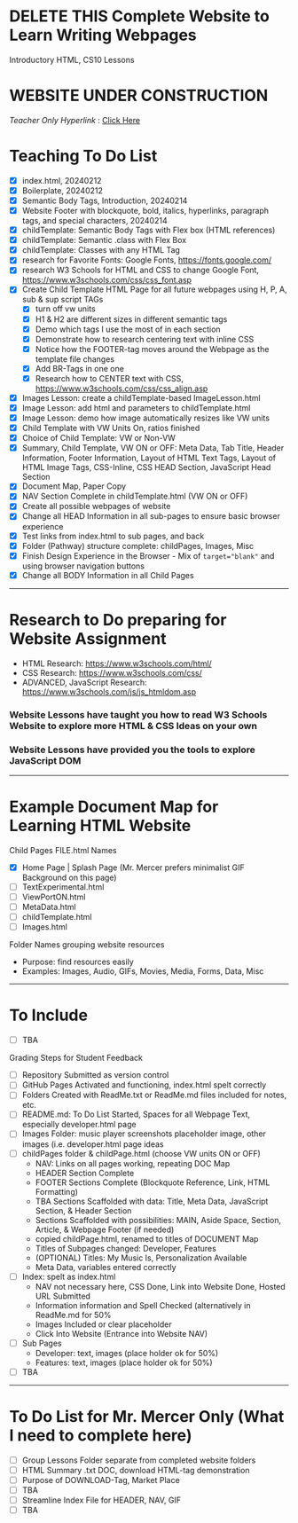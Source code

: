 # DELETE THIS      Complete Website to Learn Writing Webpages
Introductory HTML, CS10 Lessons

# WEBSITE UNDER CONSTRUCTION

*Teacher Only Hyperlink* : <a href="https://github.com/QEHS-Websites/LearningHTML.github.io?tab=readme-ov-file#to-do-list-for-mr-mercer-only-what-i-need-to-complete-here">Click Here</a>

# Teaching To Do List
- [x] index.html, 20240212
- [x] Boilerplate, 20240212
- [x] Semantic Body Tags, Introduction, 20240214
- [x] Website Footer with blockquote, bold, italics, hyperlinks, paragraph tags, and special characters, 20240214
- [x] childTemplate: Semantic Body Tags with Flex box (HTML references)
- [x] childTemplate: Semantic .class with Flex Box
- [x] childTemplate: Classes with any HTML Tag
- [x] research for Favorite Fonts: Google Fonts, https://fonts.google.com/
- [x] research W3 Schools for HTML and CSS to change Google Font, https://www.w3schools.com/css/css_font.asp
- [x] Create Child Template HTML Page for all future webpages using H, P, A, sub & sup script TAGs
  - [x] turn off vw units
  - [x] H1 & H2 are different sizes in different semantic tags
  - [x] Demo which tags I use the most of in each section
  - [x] Demonstrate how to research centering text with inline CSS
  - [x] Notice how the FOOTER-tag moves around the Webpage as the template file changes
  - [x] Add BR-Tags in one one
  - [x] Research how to CENTER text with CSS, https://www.w3schools.com/css/css_align.asp
- [x] Images Lesson: create a childTemplate-based ImageLesson.html
- [x] Image Lesson: add html and parameters to childTemplate.html
- [x] Image Lesson: demo how image automatically resizes like VW units
- [x] Child Template with VW Units On, ratios finished
- [x] Choice of Child Template: VW or Non-VW
- [x] Summary, Child Template, VW ON or OFF: Meta Data, Tab Title, Header Information, Footer Information, Layout of HTML Text Tags, Layout of HTML Image Tags, CSS-Inline, CSS HEAD Section, JavaScript Head Section
- [x] Document Map, Paper Copy
- [x] NAV Section Complete in childTemplate.html (VW ON or OFF)
- [x] Create all possible webpages of website
- [x] Change all HEAD Information in all sub-pages to ensure basic browser experience
- [x] Test links from index.html to sub pages, and back
- [x] Folder (Pathway) structure complete: childPages, Images, Misc
- [x] Finish Design Experience in the Browser
      - Mix of ```target="blank"``` and using browser navigation buttons
- [x] Change all BODY Information in all Child Pages

---

# Research to Do preparing for Website Assignment
- HTML Research: https://www.w3schools.com/html/
- CSS Research: https://www.w3schools.com/css/
- ADVANCED, JavaScript Research: https://www.w3schools.com/js/js_htmldom.asp

### Website Lessons have taught you how to read W3 Schools Website to explore more HTML & CSS Ideas on your own

### Website Lessons have provided you the tools to explore JavaScript DOM

---

# Example Document Map for Learning HTML Website

Child Pages FILE.html Names
- [x] Home Page | Splash Page (Mr. Mercer prefers minimalist GIF Background on this page)
- [ ] TextExperimental.html
- [ ] ViewPortON.html
- [ ] MetaData.html
- [ ] childTemplate.html
- [ ] Images.html

Folder Names grouping website resources
- Purpose: find resources easily
- Examples: Images, Audio, GIFs, Movies, Media, Forms, Data, Misc

---

# To Include
- [ ] TBA

Grading Steps for Student Feedback
- [ ] Repository Submitted as version control
- [ ] GitHub Pages Activated and functioning, index.html spelt correctly
- [ ] Folders Created with ReadMe.txt or ReadMe.md files included for notes, etc.
- [ ] README.md: To Do List Started, Spaces for all Webpage Text, especially developer.html page
- [ ] Images Folder: music player screenshots placeholder image, other images (i.e. developer.html page ideas
- [ ] childPages folder & childPage.html (choose VW units ON or OFF)
  - NAV: Links on all pages working, repeating DOC Map
  - HEADER Section Complete
  - FOOTER Sections Complete (Blockquote Reference, Link, HTML Formatting)
  - TBA Sections Scaffolded with data: Title, Meta Data, JavaScript Section, & Header Section
  - Sections Scaffolded with possibilities: MAIN, Aside Space, Section, Article, & Webpage Footer (if needed)
  - copied childPage.html, renamed to titles of DOCUMENT Map
  - Titles of Subpages changed: Developer, Features
  - (OPTIONAL) Titles: My Music Is, Personalization Available
  - Meta Data, variables entered correctly
- [ ] Index: spelt as index.html
  - NAV not necessary here, CSS Done, Link into Website Done, Hosted URL Submitted
  - Information information and Spell Checked (alternatively in ReadMe.md for 50%
  - Images Included or clear placeholder
  - Click Into Website (Entrance into Website NAV)
- [ ] Sub Pages
  - Developer: text, images (place holder ok for 50%)
  - Features: text, images (place holder ok for 50%)
- [ ] TBA

---

# To Do List for Mr. Mercer Only (What I need to complete here)
- [ ] Group Lessons Folder separate from completed website folders
- [ ] HTML Summary .txt DOC, download HTML-tag demonstration
- [ ] Purpose of DOWNLOAD-Tag, Market Place
- [ ] TBA
- [ ] Streamline Index File for HEADER, NAV, GIF
- [ ] TBA
